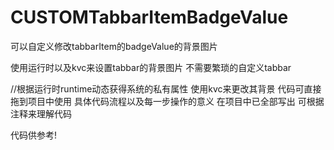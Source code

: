 # CUSTOMTabbarItemBadgeValue
可以自定义修改tabbarItem的badgeValue的背景图片

使用运行时以及kvc来设置tabbar的背景图片 不需要繁琐的自定义tabbar

//根据运行时runtime动态获得系统的私有属性 使用kvc来更改其背景 代码可直接拖到项目中使用  具体代码流程以及每一步操作的意义 在项目中已全部写出 可根据注释来理解代码

代码供参考!
